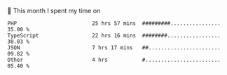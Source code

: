 📅 This month I spent my time on

<!--START_SECTION:waka-->

```text
PHP                        25 hrs 57 mins  #########................   35.00 %
TypeScript                 22 hrs 16 mins  ########.................   30.03 %
JSON                       7 hrs 17 mins   ##.......................   09.82 %
Other                      4 hrs           #........................   05.40 %
```

<!--END_SECTION:waka-->
